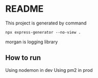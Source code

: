 # README

This project is generated by command

    npx express-generator --no-view .

morgan is logging library

## How to run

Using nodemon in dev
Using pm2 in prod
